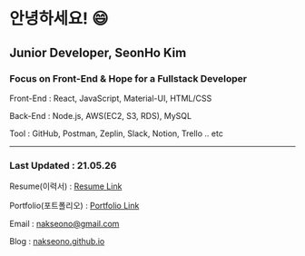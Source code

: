 # 안녕하세요! 😄

## Junior Developer, SeonHo Kim

### Focus on Front-End & Hope for a Fullstack Developer

Front-End : React, JavaScript, Material-UI, HTML/CSS

Back-End : Node.js, AWS(EC2, S3, RDS), MySQL

Tool : GitHub, Postman, Zeplin, Slack, Notion, Trello .. etc

---
### Last Updated : 21.05.26

Resume(이력서) : [Resume Link](https://bit.ly/2GcjzEb) 

Portfolio(포트폴리오) : [Portfolio Link](https://bit.ly/3nLcxYe)

Email : nakseono@gmail.com

Blog : [nakseono.github.io](https://nakseono.github.io)
